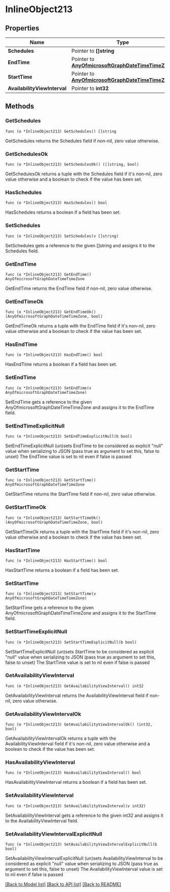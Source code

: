 # InlineObject213

## Properties

Name | Type | Description | Notes
------------ | ------------- | ------------- | -------------
**Schedules** | Pointer to **[]string** |  | [optional] 
**EndTime** | Pointer to [**AnyOfmicrosoftGraphDateTimeTimeZone**](anyOf&lt;microsoft.graph.dateTimeTimeZone&gt;.md) |  | [optional] 
**StartTime** | Pointer to [**AnyOfmicrosoftGraphDateTimeTimeZone**](anyOf&lt;microsoft.graph.dateTimeTimeZone&gt;.md) |  | [optional] 
**AvailabilityViewInterval** | Pointer to **int32** |  | [optional] 

## Methods

### GetSchedules

`func (o *InlineObject213) GetSchedules() []string`

GetSchedules returns the Schedules field if non-nil, zero value otherwise.

### GetSchedulesOk

`func (o *InlineObject213) GetSchedulesOk() ([]string, bool)`

GetSchedulesOk returns a tuple with the Schedules field if it's non-nil, zero value otherwise
and a boolean to check if the value has been set.

### HasSchedules

`func (o *InlineObject213) HasSchedules() bool`

HasSchedules returns a boolean if a field has been set.

### SetSchedules

`func (o *InlineObject213) SetSchedules(v []string)`

SetSchedules gets a reference to the given []string and assigns it to the Schedules field.

### GetEndTime

`func (o *InlineObject213) GetEndTime() AnyOfmicrosoftGraphDateTimeTimeZone`

GetEndTime returns the EndTime field if non-nil, zero value otherwise.

### GetEndTimeOk

`func (o *InlineObject213) GetEndTimeOk() (AnyOfmicrosoftGraphDateTimeTimeZone, bool)`

GetEndTimeOk returns a tuple with the EndTime field if it's non-nil, zero value otherwise
and a boolean to check if the value has been set.

### HasEndTime

`func (o *InlineObject213) HasEndTime() bool`

HasEndTime returns a boolean if a field has been set.

### SetEndTime

`func (o *InlineObject213) SetEndTime(v AnyOfmicrosoftGraphDateTimeTimeZone)`

SetEndTime gets a reference to the given AnyOfmicrosoftGraphDateTimeTimeZone and assigns it to the EndTime field.

### SetEndTimeExplicitNull

`func (o *InlineObject213) SetEndTimeExplicitNull(b bool)`

SetEndTimeExplicitNull (un)sets EndTime to be considered as explicit "null" value
when serializing to JSON (pass true as argument to set this, false to unset)
The EndTime value is set to nil even if false is passed
### GetStartTime

`func (o *InlineObject213) GetStartTime() AnyOfmicrosoftGraphDateTimeTimeZone`

GetStartTime returns the StartTime field if non-nil, zero value otherwise.

### GetStartTimeOk

`func (o *InlineObject213) GetStartTimeOk() (AnyOfmicrosoftGraphDateTimeTimeZone, bool)`

GetStartTimeOk returns a tuple with the StartTime field if it's non-nil, zero value otherwise
and a boolean to check if the value has been set.

### HasStartTime

`func (o *InlineObject213) HasStartTime() bool`

HasStartTime returns a boolean if a field has been set.

### SetStartTime

`func (o *InlineObject213) SetStartTime(v AnyOfmicrosoftGraphDateTimeTimeZone)`

SetStartTime gets a reference to the given AnyOfmicrosoftGraphDateTimeTimeZone and assigns it to the StartTime field.

### SetStartTimeExplicitNull

`func (o *InlineObject213) SetStartTimeExplicitNull(b bool)`

SetStartTimeExplicitNull (un)sets StartTime to be considered as explicit "null" value
when serializing to JSON (pass true as argument to set this, false to unset)
The StartTime value is set to nil even if false is passed
### GetAvailabilityViewInterval

`func (o *InlineObject213) GetAvailabilityViewInterval() int32`

GetAvailabilityViewInterval returns the AvailabilityViewInterval field if non-nil, zero value otherwise.

### GetAvailabilityViewIntervalOk

`func (o *InlineObject213) GetAvailabilityViewIntervalOk() (int32, bool)`

GetAvailabilityViewIntervalOk returns a tuple with the AvailabilityViewInterval field if it's non-nil, zero value otherwise
and a boolean to check if the value has been set.

### HasAvailabilityViewInterval

`func (o *InlineObject213) HasAvailabilityViewInterval() bool`

HasAvailabilityViewInterval returns a boolean if a field has been set.

### SetAvailabilityViewInterval

`func (o *InlineObject213) SetAvailabilityViewInterval(v int32)`

SetAvailabilityViewInterval gets a reference to the given int32 and assigns it to the AvailabilityViewInterval field.

### SetAvailabilityViewIntervalExplicitNull

`func (o *InlineObject213) SetAvailabilityViewIntervalExplicitNull(b bool)`

SetAvailabilityViewIntervalExplicitNull (un)sets AvailabilityViewInterval to be considered as explicit "null" value
when serializing to JSON (pass true as argument to set this, false to unset)
The AvailabilityViewInterval value is set to nil even if false is passed

[[Back to Model list]](../README.md#documentation-for-models) [[Back to API list]](../README.md#documentation-for-api-endpoints) [[Back to README]](../README.md)



